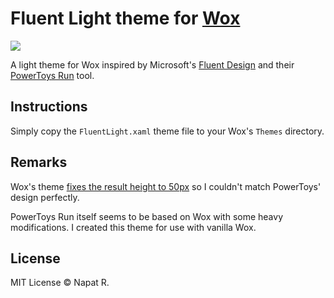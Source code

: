 # Fluent Light theme for [Wox](https://github.com/Wox-launcher/Wox)

![](https://github.com/gunt3001/WoxTheme-FluentLight/blob/master/sample.png?raw=true)

A light theme for Wox inspired by Microsoft's [Fluent Design](https://www.microsoft.com/design/fluent/#/) and their [PowerToys Run](https://github.com/microsoft/PowerToys/wiki/PowerToys-Run-Overview) tool.

## Instructions

Simply copy the `FluentLight.xaml` theme file to your Wox's `Themes` directory.

## Remarks

Wox's theme [fixes the result height to 50px](https://github.com/Wox-launcher/Wox/blob/324dc8e4cfad3a47c88bbac3fc526d6fec0dbfad/Wox/ResultListBox.xaml#L23) so I couldn't match PowerToys' design perfectly.

PowerToys Run itself seems to be based on Wox with some heavy modifications. I created this theme for use with vanilla Wox.

## License
MIT License © Napat R.
